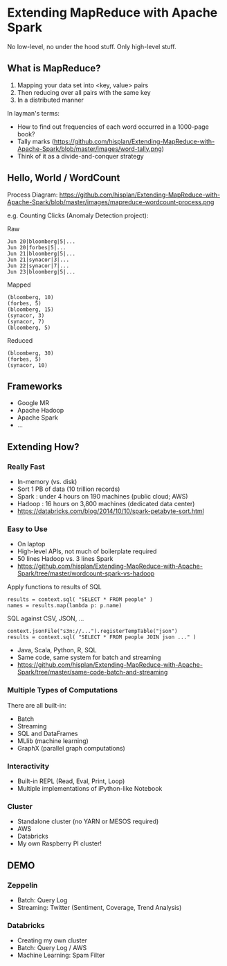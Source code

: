 # Extending MapReduce with Apache Spark

No low-level, no under the hood stuff. Only high-level stuff.

## What is MapReduce?

1. Mapping your data set into <key, value> pairs
2. Then reducing over all pairs with the same key
3. In a distributed manner

In layman's terms:
- How to find out frequencies of each word occurred in a 1000-page book?
- Tally marks (https://github.com/hisplan/Extending-MapReduce-with-Apache-Spark/blob/master/images/word-tally.png)
- Think of it as a divide-and-conquer strategy

## Hello, World / WordCount

Process Diagram:
https://github.com/hisplan/Extending-MapReduce-with-Apache-Spark/blob/master/images/mapreduce-wordcount-process.png

e.g. Counting Clicks (Anomaly Detection project):

Raw
```
Jun 20|bloomberg|5|...
Jun 20|forbes|5|...
Jun 21|bloomberg|5|...
Jun 21|synacor|3|...
Jun 22|synacor|7|...
Jun 23|bloomberg|5|...
```

Mapped
```
(bloomberg, 10)
(forbes, 5)
(bloomberg, 15)
(synacor, 3)
(synacor, 7)
(bloomberg, 5)
```

Reduced
```
(bloomberg, 30)
(forbes, 5)
(synacor, 10)
```

## Frameworks

- Google MR
- Apache Hadoop
- Apache Spark
- ...

## Extending How?

### Really Fast

- In-memory (vs. disk)
- Sort 1 PB of data (10 trillion records)
 - Spark : under 4 hours on 190 machines (public cloud; AWS)
 - Hadoop : 16 hours on 3,800 machines (dedicated data center)
 - https://databricks.com/blog/2014/10/10/spark-petabyte-sort.html

### Easy to Use

- On laptop
- High-level APIs, not much of boilerplate required
 - 50 lines Hadoop vs. 3 lines Spark
 - https://github.com/hisplan/Extending-MapReduce-with-Apache-Spark/tree/master/wordcount-spark-vs-hadoop
 
Apply functions to results of SQL

```
results = context.sql( "SELECT * FROM people" )
names = results.map(lambda p: p.name)
```

SQL against CSV, JSON, ...

```
context.jsonFile("s3n://...").registerTempTable("json")
results = context.sql( "SELECT * FROM people JOIN json ..." )
```

- Java, Scala, Python, R, SQL
- Same code, same system for batch and streaming
 - https://github.com/hisplan/Extending-MapReduce-with-Apache-Spark/tree/master/same-code-batch-and-streaming

### Multiple Types of Computations

There are all built-in:

- Batch
- Streaming
- SQL and DataFrames
- MLlib (machine learning)
- GraphX (parallel graph computations)

### Interactivity

- Built-in REPL (Read, Eval, Print, Loop)
- Multiple implementations of iPython-like Notebook

### Cluster

- Standalone cluster (no YARN or MESOS required)
- AWS
- Databricks
- My own Raspberry PI cluster!

## DEMO

### Zeppelin

- Batch: Query Log
- Streaming: Twitter (Sentiment, Coverage, Trend Analysis)

### Databricks

- Creating my own cluster
- Batch: Query Log / AWS
- Machine Learning: Spam Filter
